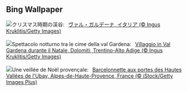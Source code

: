 ## Bing Wallpaper
![](https://www.bing.com/th?id=OHR.ValGardenaItaly_JA-JP2238333845_UHD.jpg&w=1000)クリスマス時期の渓谷:&nbsp;&ensp;[ヴァル・ガルデーナ, イタリア (© Ingus Kruklitis/Getty Images)](https://www.bing.com/th?id=OHR.ValGardenaItaly_JA-JP2238333845_UHD.jpg)
<br><br/>
![](https://www.bing.com/th?id=OHR.ValGardenaItaly_IT-IT1495340445_UHD.jpg&w=1000)Spettacolo notturno tra le cime della val Gardena:&nbsp;&ensp;[Villaggio in Val Gardena durante il Natale, Dolomiti, Trentino-Alto Adige (© Ingus Kruklitis/Getty Images)](https://www.bing.com/th?id=OHR.ValGardenaItaly_IT-IT1495340445_UHD.jpg)
<br><br/>
![](https://www.bing.com/th?id=OHR.XmasDesserts_FR-FR3582409300_UHD.jpg&w=1000)Une veillée de Noël provençale:&nbsp;&ensp;[Barcelonnette aux portes des Hautes Vallées de l'Ubay, Alpes-de-Haute-Provence, France (© iStock/Getty Images Plus)](https://www.bing.com/th?id=OHR.XmasDesserts_FR-FR3582409300_UHD.jpg)
<br><br/>
